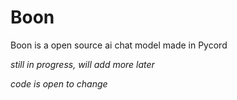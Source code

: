 # Boon

Boon is a open source ai chat model made in Pycord

*still in progress, will add more later* 

*code is open to change* 

